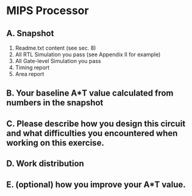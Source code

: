 # MIPS Processor

## A. Snapshot
1. Readme.txt content (see sec. 8)
2. All RTL Simulation you pass (see Appendix II for example)
3. All Gate-level Simulation you pass
4. Timing report
5. Area report
## B. Your baseline A\*T value calculated from numbers in the snapshot
## C. Please describe how you design this circuit and what difficulties you encountered when working on this exercise.
## D. Work distribution
## E. (optional) how you improve your A\*T value.
